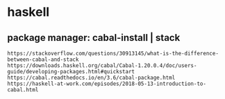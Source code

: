 
# haskell

## package manager: cabal-install | stack
    https://stackoverflow.com/questions/30913145/what-is-the-difference-between-cabal-and-stack
    https://downloads.haskell.org/cabal/Cabal-1.20.0.4/doc/users-guide/developing-packages.html#quickstart
    https://cabal.readthedocs.io/en/3.6/cabal-package.html
    https://haskell-at-work.com/episodes/2018-05-13-introduction-to-cabal.html

